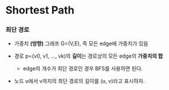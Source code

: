 # Shortest Path

### 최단 경로

- 가중치 **(방향)** 그래프 G=(V,E), 즉 모든 edge에 가중치가 있음

- 경로 p=(v0, v1, ..., vk)의 **길이**는 경로상의 모든 edge의 **가중치의 합**
  - edge의 개수가 최단 경로인 경우 BFS를 사용하면 된다.
- 노드 u에서 v까지의 최단 경로의 길이를 (u, v)라고 표시하자.